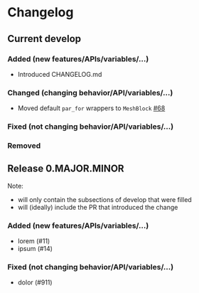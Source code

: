 # Changelog

## Current develop

### Added (new features/APIs/variables/...)
- Introduced CHANGELOG.md

### Changed (changing behavior/API/variables/...)
- Moved default `par_for` wrappers to `MeshBlock` [\#68](https://github.com/lanl/parthenon/issues/68)

### Fixed (not changing behavior/API/variables/...)

### Removed


## Release 0.MAJOR.MINOR
Note:
- will only contain the subsections of develop that were filled
- will (ideally) include the PR that introduced the change

### Added (new features/APIs/variables/...)
- lorem (#11)
- ipsum (#14)

### Fixed (not changing behavior/API/variables/...)

- dolor (#911)

